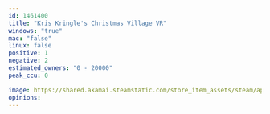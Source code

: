 ```yaml
---
id: 1461400
title: "Kris Kringle's Christmas Village VR"
windows: "true"
mac: "false"
linux: false
positive: 1
negative: 2
estimated_owners: "0 - 20000"
peak_ccu: 0

image: https://shared.akamai.steamstatic.com/store_item_assets/steam/apps/1461400/header.jpg?t=1663709169
opinions:
---
```

